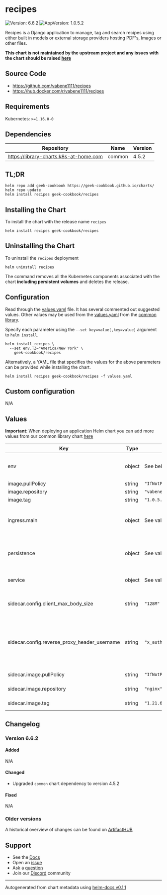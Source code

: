 # recipes

![Version: 6.6.2](https://img.shields.io/badge/Version-6.6.2-informational?style=flat-square) ![AppVersion: 1.0.5.2](https://img.shields.io/badge/AppVersion-1.0.5.2-informational?style=flat-square)

Recipes is a Django application to manage, tag and search recipes using either built in models or external storage providers hosting PDF's, Images or other files.

**This chart is not maintained by the upstream project and any issues with the chart should be raised [here](https://github.com/geek-cookbook/charts/issues/new/choose)**

## Source Code

* <https://github.com/vabene1111/recipes>
* <https://hub.docker.com/r/vabene1111/recipes>

## Requirements

Kubernetes: `>=1.16.0-0`

## Dependencies

| Repository | Name | Version |
|------------|------|---------|
| https://library-charts.k8s-at-home.com | common | 4.5.2 |

## TL;DR

```console
helm repo add geek-cookbook https://geek-cookbook.github.io/charts/
helm repo update
helm install recipes geek-cookbook/recipes
```

## Installing the Chart

To install the chart with the release name `recipes`

```console
helm install recipes geek-cookbook/recipes
```

## Uninstalling the Chart

To uninstall the `recipes` deployment

```console
helm uninstall recipes
```

The command removes all the Kubernetes components associated with the chart **including persistent volumes** and deletes the release.

## Configuration

Read through the [values.yaml](./values.yaml) file. It has several commented out suggested values.
Other values may be used from the [values.yaml](https://github.com/geek-cookbook/library-charts/tree/main/charts/stable/common/values.yaml) from the [common library](https://github.com/geek-cookbook/library-charts/tree/main/charts/stable/common).

Specify each parameter using the `--set key=value[,key=value]` argument to `helm install`.

```console
helm install recipes \
  --set env.TZ="America/New York" \
    geek-cookbook/recipes
```

Alternatively, a YAML file that specifies the values for the above parameters can be provided while installing the chart.

```console
helm install recipes geek-cookbook/recipes -f values.yaml
```

## Custom configuration

N/A

## Values

**Important**: When deploying an application Helm chart you can add more values from our common library chart [here](https://github.com/geek-cookbook/library-charts/tree/main/charts/stable/common)

| Key | Type | Default | Description |
|-----|------|---------|-------------|
| env | object | See below | environment variables. See [project docs](https://raw.githubusercontent.com/vabene1111/recipes/master/.env.template) for more details. |
| image.pullPolicy | string | `"IfNotPresent"` | image pull policy |
| image.repository | string | `"vabene1111/recipes"` | image repository |
| image.tag | string | `"1.0.5.2"` | image tag |
| ingress.main | object | See values.yaml | Enable and configure ingress settings for the chart under this key. |
| persistence | object | See values.yaml | Configure persistence settings for the chart under this key. |
| service | object | See values.yaml | Configures service settings for the chart. |
| sidecar.config.client_max_body_size | string | `"128M"` | define the max body size to allow larger files to be uploaded |
| sidecar.config.reverse_proxy_header_username | string | `"x_authentik_username"` | define the name of the variable in the header containing the authenticated user. It is used together with enabling `REVERSE_PROXY_AUTH` |
| sidecar.image.pullPolicy | string | `"IfNotPresent"` | nginx sidecar image pull policy |
| sidecar.image.repository | string | `"nginx"` | nginx sidecar image repository |
| sidecar.image.tag | string | `"1.21.6"` | nginx sidecar image tag |

## Changelog

### Version 6.6.2

#### Added

N/A

#### Changed

* Upgraded `common` chart dependency to version 4.5.2

#### Fixed

N/A

### Older versions

A historical overview of changes can be found on [ArtifactHUB](https://artifacthub.io/packages/helm/geek-cookbook/recipes?modal=changelog)

## Support

- See the [Docs](https://docs.geek-cookbook.com/our-helm-charts/getting-started/)
- Open an [issue](https://github.com/geek-cookbook/charts/issues/new/choose)
- Ask a [question](https://github.com/geek-cookbook/organization/discussions)
- Join our [Discord](http://chat.funkypenguin.co.nz) community

----------------------------------------------
Autogenerated from chart metadata using [helm-docs v0.1.1](https://github.com/geek-cookbook/helm-docs/releases/v0.1.1)
